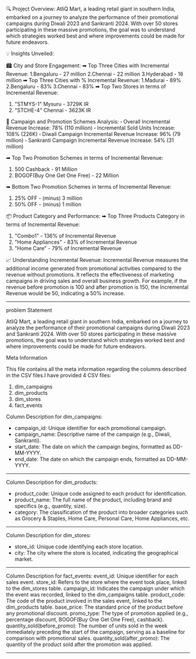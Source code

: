 🔍 Project Overview:
AtliQ Mart, a leading retail giant in southern India, embarked on a journey to analyze the performance of their promotional campaigns during Diwali 2023 and Sankranti 2024. With over 50 stores participating in these massive promotions, the goal was to understand which strategies worked best and where improvements could be made for future endeavors.

💡 Insights Unveiled:

🏙️ City and Store Engagement:
➡ Top Three Cities with Incremental Revenue:
1.Bengaluru - 27 million
2.Chennai - 22 million
3.Hyderabad - 16 million
➡ Top Three Cities with % Incremental Revenue:
1.Madurai - 89%
2.Bengaluru - 83%
3.Chennai - 83%
➡ Top Two Stores in terms of Incremental Revenue:
1. "STMYS-1" Mysuru - 3729K IR
2. "STCHE-4" Chennai - 3623K IR

🎉 Campaign and Promotion Schemes Analysis:
▫ Overall Incremental Revenue Increase: 78% (110 million)
▫ Incremental Sold Units Increase: 108% (226K)
▫ Diwali Campaign Incremental Revenue Increase: 96% (79 million)
▫ Sankranti Campaign Incremental Revenue Increase: 54% (31 million)

➡ Top Two Promotion Schemes in terms of Incremental Revenue:
1. 500 Cashback - 91 Million
2. BOGOF(Buy One Get One Free) - 22 Million

➡ Bottom Two Promotion Schemes in terms of Incremental Revenue:
1. 25% OFF - (minus) 3 million
2. 50% OFF - (minus) 1 million

📦 Product Category and Performance:
➡ Top Three Products Category in terms of Incremental Revenue:
1. "Combo1" - 136% of Incremental Revenue
2. "Home Appliances" - 83% of Incremental Revenue
3. "Home Care" - 79% of Incremental Revenue

📈 Understanding Incremental Revenue:
Incremental Revenue measures the additional income generated from promotional activities compared to the revenue without promotions. It reflects the effectiveness of marketing campaigns in driving sales and overall business growth. For example, if the revenue before promotion is 100 and after promotion is 150, the Incremental Revenue would be 50, indicating a 50% increase.




-------------------------------------------------------------------------------------------------------------------------------------------------------------------


problem Statement


AtliQ Mart, a leading retail giant in southern India, embarked on a journey to analyze the performance of their promotional campaigns during Diwali 2023 and Sankranti 2024.
With over 50 stores participating in these massive promotions, the goal was to understand which strategies worked best and where improvements could be made for future endeavors.


Meta Information

This file contains all the meta information regarding the columns described in the CSV files.I have provided 4 CSV files:
1. dim_campaigns
2. dim_products
3. dim_stores
4. fact_events


Column Description for dim_campaigns:
- campaign_id: Unique identifier for each promotional campaign.
- campaign_name: Descriptive name of the campaign (e.g., Diwali, Sankranti).
- start_date: The date on which the campaign begins, formatted as DD-MM-YYYY.
- end_date: The date on which the campaign ends, formatted as DD-MM-YYYY.


*******************************************


Column Description for dim_products:
- product_code: Unique code assigned to each product for identification.
- product_name: The full name of the product, including brand and specifics (e.g., quantity, size).
- category: The classification of the product into broader categories such as Grocery & Staples, Home Care, Personal Care, Home Appliances, etc.


*******************************************



Column Description for dim_stores:
- store_id: Unique code identifying each store location.
- city: The city where the store is located, indicating the geographical market.


*******************************************



Column Description for fact_events:
event_id: Unique identifier for each sales event.
store_id: Refers to the store where the event took place, linked to the dim_stores table.
campaign_id: Indicates the campaign under which the event was recorded, linked to the dim_campaigns table.
product_code: The code of the product involved in the sales event, linked to the dim_products table.
base_price: The standard price of the product before any promotional discount.
promo_type: The type of promotion applied (e.g., percentage discount, BOGOF(Buy One Get One Free), cashback).
quantity_sold(before_promo): The number of units sold in the week immediately preceding the start of the campaign, serving as a baseline for comparison with promotional sales.
quantity_sold(after_promo): The quantity of the product sold after the promotion was applied.


*******************************************

